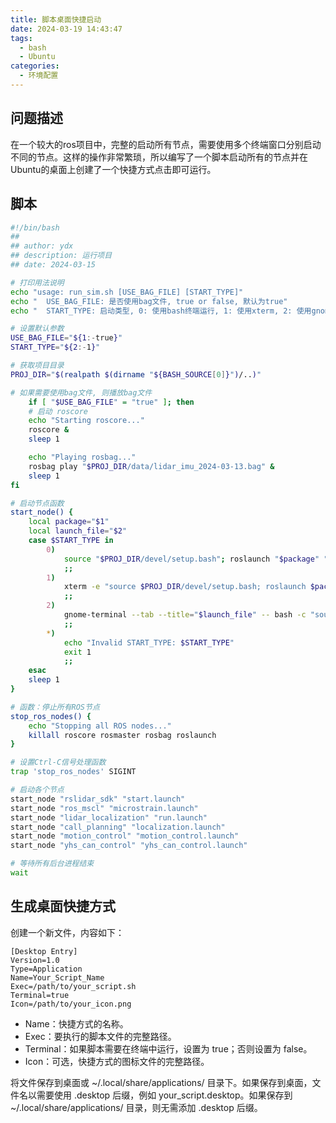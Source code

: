 ```yaml
---
title: 脚本桌面快捷启动
date: 2024-03-19 14:43:47
tags:
  - bash
  - Ubuntu
categories:
  - 环境配置
---
```


## 问题描述

在一个较大的ros项目中，完整的启动所有节点，需要使用多个终端窗口分别启动不同的节点。这样的操作非常繁琐，所以编写了一个脚本启动所有的节点并在Ubuntu的桌面上创建了一个快捷方式点击即可运行。

## 脚本

```bash
#!/bin/bash
##
## author: ydx
## description: 运行项目
## date: 2024-03-15

# 打印用法说明
echo "usage: run_sim.sh [USE_BAG_FILE] [START_TYPE]"
echo "  USE_BAG_FILE: 是否使用bag文件, true or false, 默认为true"
echo "  START_TYPE: 启动类型, 0: 使用bash终端运行, 1: 使用xterm, 2: 使用gnome-terminal, 默认为1"

# 设置默认参数
USE_BAG_FILE="${1:-true}"
START_TYPE="${2:-1}"

# 获取项目目录
PROJ_DIR="$(realpath $(dirname "${BASH_SOURCE[0]}")/..)"

# 如果需要使用bag文件, 则播放bag文件
    if [ "$USE_BAG_FILE" = "true" ]; then
    # 启动 roscore
    echo "Starting roscore..."
    roscore &
    sleep 1

    echo "Playing rosbag..."
    rosbag play "$PROJ_DIR/data/lidar_imu_2024-03-13.bag" &
    sleep 1
fi

# 启动节点函数
start_node() {
    local package="$1"
    local launch_file="$2"
    case $START_TYPE in
        0)
            source "$PROJ_DIR/devel/setup.bash"; roslaunch "$package" "$launch_file" &
            ;;
        1)
            xterm -e "source $PROJ_DIR/devel/setup.bash; roslaunch $package $launch_file" &
            ;;
        2)
            gnome-terminal --tab --title="$launch_file" -- bash -c "source $PROJ_DIR/devel/setup.bash; roslaunch $package $launch_file" &
            ;;
        *)
            echo "Invalid START_TYPE: $START_TYPE"
            exit 1
            ;;
    esac
    sleep 1
}

# 函数：停止所有ROS节点
stop_ros_nodes() {
    echo "Stopping all ROS nodes..."
    killall roscore rosmaster rosbag roslaunch
}

# 设置Ctrl-C信号处理函数
trap 'stop_ros_nodes' SIGINT

# 启动各个节点
start_node "rslidar_sdk" "start.launch"
start_node "ros_mscl" "microstrain.launch"
start_node "lidar_localization" "run.launch"
start_node "call_planning" "localization.launch"
start_node "motion_control" "motion_control.launch"
start_node "yhs_can_control" "yhs_can_control.launch"

# 等待所有后台进程结束
wait
```

## 生成桌面快捷方式

创建一个新文件，内容如下：

```text
[Desktop Entry]
Version=1.0
Type=Application
Name=Your_Script_Name
Exec=/path/to/your_script.sh
Terminal=true
Icon=/path/to/your_icon.png
```

- Name：快捷方式的名称。
- Exec：要执行的脚本文件的完整路径。
- Terminal：如果脚本需要在终端中运行，设置为 true；否则设置为 false。
- Icon：可选，快捷方式的图标文件的完整路径。

将文件保存到桌面或 ~/.local/share/applications/ 目录下。如果保存到桌面，文件名以需要使用 .desktop 后缀，例如 your_script.desktop。如果保存到 ~/.local/share/applications/ 目录，则无需添加 .desktop 后缀。
